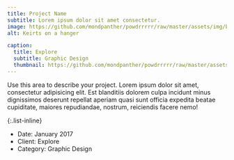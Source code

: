 ```yaml
---
title: Project Name
subtitle: Lorem ipsum dolor sit amet consectetur.
image: https://github.com/mondpanther/powdrrrrr/raw/master/assets/img/balance/forposts/flash3.jpg
alt: Keirts on a hanger

caption:
  title: Explore
  subtitle: Graphic Design
  thumbnail: https://github.com/mondpanther/powdrrrrr/raw/master/assets/img/balance/forposts/flash3.jpg
---
```

Use this area to describe your project. Lorem ipsum dolor sit amet, consectetur adipisicing elit. Est blanditiis dolorem culpa incidunt minus dignissimos deserunt repellat aperiam quasi sunt officia expedita beatae cupiditate, maiores repudiandae, nostrum, reiciendis facere nemo!

{:.list-inline}
- Date: January 2017
- Client: Explore
- Category: Graphic Design

